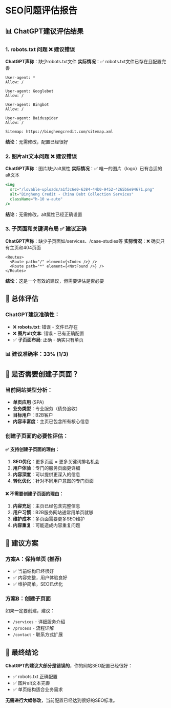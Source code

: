 # SEO问题评估报告

## 📊 ChatGPT建议评估结果

### 1. robots.txt 问题 ❌ **建议错误**

**ChatGPT声称**：缺少robots.txt文件
**实际情况**：✅ robots.txt文件已存在且配置完善

```
User-agent: *
Allow: /

User-agent: Googlebot
Allow: /

User-agent: Bingbot
Allow: /

User-agent: Baiduspider
Allow: /

Sitemap: https://binghengcredit.com/sitemap.xml
```

**结论**：无需修改，配置已经很好

### 2. 图片alt文本问题 ❌ **建议错误**

**ChatGPT声称**：图片缺少alt属性
**实际情况**：✅ 唯一的图片（logo）已有合适的alt文本

```jsx
<img
  src="/lovable-uploads/a1f3c6e0-6384-44b0-9452-4265b6e94671.png"
  alt="Bingheng Credit - China Debt Collection Services"
  className="h-10 w-auto"
/>
```

**结论**：无需修改，alt属性已经正确设置

### 3. 子页面和关键词布局 ✅ **建议正确**

**ChatGPT声称**：缺少子页面如/services、/case-studies等
**实际情况**：❌ 确实只有主页和404页面

```tsx
<Routes>
  <Route path="/" element={<Index />} />
  <Route path="*" element={<NotFound />} />
</Routes>
```

**结论**：这是一个有效的建议，但需要评估是否必要

## 🎯 总体评估

### ChatGPT建议准确性：
- ❌ **robots.txt**: 错误 - 文件已存在
- ❌ **图片alt文本**: 错误 - 已有正确配置
- ✅ **子页面布局**: 正确 - 确实只有单页

### 📊 建议准确率：33% (1/3)

## 🚀 是否需要创建子页面？

### 当前网站类型分析：
- **单页应用** (SPA)
- **业务类型**：专业服务（债务追收）
- **目标用户**：B2B客户
- **内容丰富度**：主页已包含所有核心信息

### 创建子页面的必要性评估：

#### ✅ 支持创建子页面的理由：
1. **SEO优化**：更多页面 = 更多关键词排名机会
2. **用户体验**：专门的服务页面更详细
3. **内容深度**：可以提供更深入的信息
4. **转化优化**：针对不同用户意图的专门页面

#### ❌ 不需要创建子页面的理由：
1. **内容充足**：主页已经包含完整信息
2. **用户习惯**：B2B服务网站通常用单页就够
3. **维护成本**：多页面需要更多SEO维护
4. **内容重复**：可能造成内容重复问题

## 📝 建议方案

### 方案A：保持单页 (推荐)
- ✅ 当前结构已经很好
- ✅ 内容完整，用户体验良好
- ✅ 维护简单，SEO已优化

### 方案B：创建子页面
如果一定要创建，建议：
- `/services` - 详细服务介绍
- `/process` - 流程详解
- `/contact` - 联系方式扩展

## 🏁 最终结论

**ChatGPT的建议大部分是错误的**，你的网站SEO配置已经很好：
- ✅ robots.txt 正确配置
- ✅ 图片alt文本完善
- ✅ 单页结构适合业务需求

**无需进行大幅修改**，当前配置已经达到很好的SEO标准。